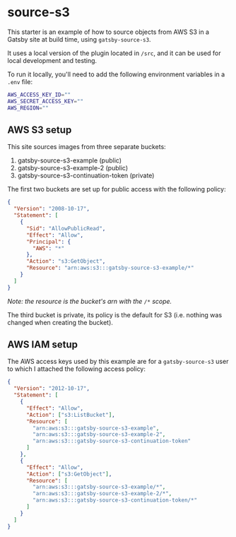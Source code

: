 # source-s3

This starter is an example of how to source objects from AWS S3 in a Gatsby site
at build time, using `gatsby-source-s3`.

It uses a local version of the plugin located in `/src`, and it can be used for
local development and testing.

To run it locally, you'll need to add the following environment variables in a
`.env` file:

```bash
AWS_ACCESS_KEY_ID=""
AWS_SECRET_ACCESS_KEY=""
AWS_REGION=""
```

## AWS S3 setup

This site sources images from three separate buckets:

1. gatsby-source-s3-example (public)
2. gatsby-source-s3-example-2 (public)
3. gatsby-source-s3-continuation-token (private)

The first two buckets are set up for public access with the following policy:

```json
{
  "Version": "2008-10-17",
  "Statement": [
    {
      "Sid": "AllowPublicRead",
      "Effect": "Allow",
      "Principal": {
        "AWS": "*"
      },
      "Action": "s3:GetObject",
      "Resource": "arn:aws:s3:::gatsby-source-s3-example/*"
    }
  ]
}
```

_Note: the resource is the bucket's arn with the `/*` scope._

The third bucket is private, its policy is the default for S3 (i.e. nothing was
changed when creating the bucket).

## AWS IAM setup

The AWS access keys used by this example are for a `gatsby-source-s3` user to
which I attached the following access policy:

```json
{
  "Version": "2012-10-17",
  "Statement": [
    {
      "Effect": "Allow",
      "Action": ["s3:ListBucket"],
      "Resource": [
        "arn:aws:s3:::gatsby-source-s3-example",
        "arn:aws:s3:::gatsby-source-s3-example-2",
        "arn:aws:s3:::gatsby-source-s3-continuation-token"
      ]
    },
    {
      "Effect": "Allow",
      "Action": ["s3:GetObject"],
      "Resource": [
        "arn:aws:s3:::gatsby-source-s3-example/*",
        "arn:aws:s3:::gatsby-source-s3-example-2/*",
        "arn:aws:s3:::gatsby-source-s3-continuation-token/*"
      ]
    }
  ]
}
```
